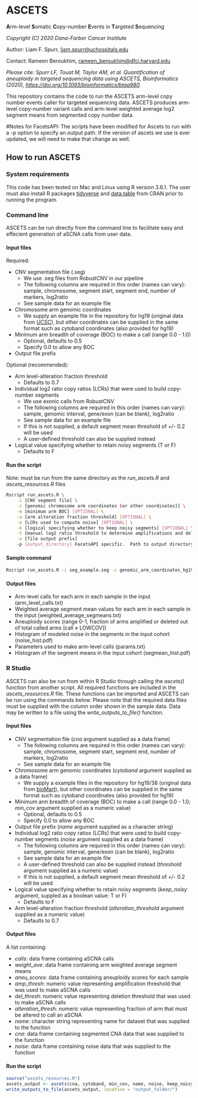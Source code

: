 # ASCETS
**A**rm-level **S**omatic **C**opy-number **E**vents in **T**argeted **S**equencing

_Copyright (C) 2020 Dana-Farber Cancer Institute_

Author: Liam F. Spurr, liam.spurr@uchospitals.edu

Contact: Rameen Beroukhim, rameen_beroukhim@dfci.harvard.edu

_Please cite: Spurr LF, Touat M, Taylor AM, et al. Quantification of aneuploidy in targeted sequencing data using ASCETS, Bioinformatics (2020), https://doi.org/10.1093/bioinformatics/btaa980._

This repository contains the code to run the ASCETS arm-level copy number events caller for targeted sequencing data. ASCETS produces arm-level copy-number variant calls and arm-level weighted average log2 segment means from segmented copy number data.

#Notes for FacetsAPI:
The scripts have been modified for Ascets to run with a -p option to specify an output path.  If the version of ascets we use is ever updated, we will need to make that change as well.

## How to run ASCETS
### System requirements
This code has been tested on Mac and Linux using R version 3.6.1. The user must also install R packages [tidyverse](https://www.tidyverse.org/packages/) and
[data.table](https://github.com/Rdatatable/data.table/wiki/Installation) from CRAN prior to running the program.

### Command line

ASCETS can be run directly from the command line to facilitate easy and effecient generation of aSCNA calls from user data.

#### Input files

Required:
- CNV segmentation file (.seg)
	- We use .seg files from RobustCNV in our pipeline
	- The following columns are required in this order (names can vary): sample, chromosome, segment start, segment end, number of markers, log2ratio
	- See sample data for an example file
- Chromosome arm genomic coordinates
	- We supply an example file in the repository for hg19 (original data from [UCSC](http://hgdownload.cse.ucsc.edu/goldenPath/hg19/database/cytoBand.txt.gz)), but other coordinates can be supplied in the same format such as cytoband coordinates (also provided for hg19)
- Minimum arm breadth of coverage (BOC) to make a call (range 0.0 - 1.0)
	- Optional, defaults to 0.5
	- Specify 0.0 to allow any BOC
- Output file prefix

Optional (recommended):
- Arm level-alteration fraction threshold
	- Defaults to 0.7
- Individual log2 ratio copy ratios (LCRs) that were used to build copy-number segments
	- We use exonic calls from RobustCNV
	- The following columns are required in this order (names can vary): sample, genomic interval, gene/exon (can be blank), log2ratio
	- See sample data for an example file
	- If this is not supplied, a default segment mean threshold of +/- 0.2 will be used
	- A user-defined threshold can also be supplied instead
- Logical value specifying whether to retain noisy segments (T or F)
	- Defaults to F

#### Run the script

Note: must be run from the same directory as the *run_ascets.R* and *ascets_resources.R* files
```bash
Rscript run_ascets.R \
	-i [CNV segment file] \
	-c [genomic chromosome arm coordinates (or other coordinates)] \
	-m [minimum arm BOC] [OPTIONAL] \
	-a [arm alteration fraction threshold] [OPTIONAL] \
	-e [LCRs used to compute noise] [OPTIONAL] \
	-k [logical specifying whether to keep noisy segments] [OPTIONAL] \
	-t [manual log2 ratio threshold to determine amplifications and deletions] [OPTIONAL, will overwrite noise estimate] \
	-o [file output prefix]
	-p [output_directory] FacetsAPI specific.  Path to output directory.
```

#### Sample command
```bash
Rscript run_ascets.R -i seg_example.seg -c genomic_arm_coordinates_hg19.txt -m 0.5 -e lcr_example.txt -k F -a 0.7 -o sample_output
```

#### Output files
- Arm-level calls for each arm in each sample in the input (arm_level_calls.txt)
- Weighted average segment mean values for each arm in each sample in the input (weighted_average_segmeans.txt)
- Aneuploidy scores (range 0-1, fraction of arms amplified or deleted out of total called arms [call ≠ LOWCOV])
- Histogram of modeled noise in the segments in the input cohort (noise_hist.pdf)
- Parameters used to make arm-level calls (params.txt)
- Histogram of the segment means in the input cohort (segmean_hist.pdf)


### R Studio

ASCETS can also be run from within R Studio through calling the *ascets()* function from another script. All required functions are included in the *ascets_resources.R* file. These functions can be imported and ASCETS can be run using the commands below. Please note that the required data files must be supplied with the column order shown in the sample data. Data may be written to a file using the *write_outputs_to_file()* function.

#### Input files

- CNV segmentation file (*cna* argument supplied as a data frame)
	- The following columns are required in this order (names can vary): sample, chromosome, segment start, segment end, number of markers, log2ratio
	- See sample data for an example file
- Chromosome arm genomic coordinates (*cytoband* argument supplied as a data frame)
	- We supply a example files in the repository for hg19/38 (original data from [bioMart](http://grch37.ensembl.org/biomart/martview/69a5479f5796c22ca786f81386e2d5e4)), but other coordinates can be supplied in the same format such as cytoband coordinates (also provided for hg19)
- Minimum arm breadth of coverage (BOC) to make a call (range 0.0 - 1.0; *min_cov* argument supplied as a numeric value) 
	- Optional, defaults to 0.5
	- Specify 0.0 to allow any BOC
- Output file prefix (*name* argument supplied as a character string)
- Individual log2 ratio copy ratios (LCRs) that were used to build copy-number segments (*noise* argument supplied as a data frame)
	- The following columns are required in this order (names can vary): sample, genomic interval, gene/exon (can be blank), log2ratio
	- See sample data for an example file
	- A user-defined threshold can also be supplied instead (*threshold* argument supplied as a numeric value)
	- If this is not supplied, a default segment mean threshold of +/- 0.2 will be used
- Logical value specifying whether to retain noisy segments (*keep_noisy* argument, suppled as a boolean value: T or F)
	- Defaults to F
- Arm level-alteration fraction threshold (*alteration_threshold* argument supplied as a numeric value)
	- Defaults to 0.7

#### Output files

A list containing:
- *calls*: data frame containing aSCNA calls
- *weight_ave*: data frame containing arm weighted average segment means
- *aneu_scores*: data frame containing aneuploidy scores for each sample
- *amp_thresh*: numeric value representing amplification threshold that was used to make aSCNA calls
- *del_thresh*: numeric value representing deletion threshold that was used to make aSCNA calls
- *alteration_thresh*: numeric value representing fraction of arm that must be altered to call an aSCNA
- *name*: character string representing name for dataset that was supplied to the function
- *cna*: data frame containing segmented CNA data that was supplied to the function
- *noise*: data frame containing noise data that was supplied to the function

#### Run the script

```r
source("ascets_resources.R")
ascets_output <- ascets(cna, cytoband, min_cov, name, noise, keep_noisy, threshold, alteration_threshold)
write_outputs_to_file(ascets_output, location = "output_folder/")
```
